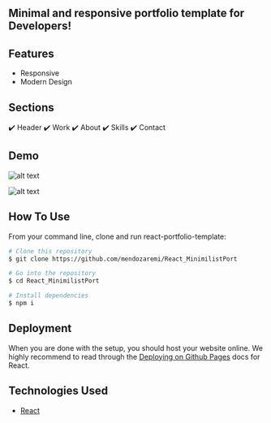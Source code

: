## Minimal and responsive portfolio template for Developers!

## Features
- Responsive
- Modern Design

## Sections
✔️ Header
✔️ Work
✔️ About
✔️ Skills
✔️ Contact

## Demo
![alt text](https://i.imgur.com/aNxOrMy.png)


![alt text](https://i.imgur.com/psxpzvX.png)



## How To Use 

From your command line, clone and run react-portfolio-template:

```bash
# Clone this repository
$ git clone https://github.com/mendozaremi/React_MinimilistPort

# Go into the repository
$ cd React_MinimilistPort

# Install dependencies
$ npm i
```

## Deployment
When you are done with the setup, you should host your website online.
We highly recommend to read through the [Deploying on Github Pages](https://create-react-app.dev/docs/deployment/#github-pages) docs for React.

## Technologies Used

- [React](https://reactjs.org/)
